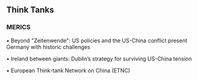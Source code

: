 ## Think Tanks

### MERICS

• Beyond "Zeitenwende": US policies and the US-China conflict present Germany with historic challenges

• Ireland between giants: Dublin’s strategy for surviving US-China tension

• European Think-tank Network on China (ETNC)
